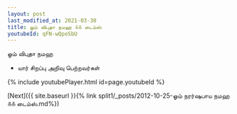 ```yaml
---
layout: post
last_modified_at: 2021-03-30
title: ஓம் விபுதா நமஹ ௧௧ டைம்ஸ்
youtubeId: qFN-wQpoSbU
---
```

 
 
 ஓம் விபுதா நமஹ  
 
 -  யார் சிறப்பு அறிவு பெற்றவர்கள் 
 
  
 
  
 
 
 
 
 
 


{% include youtubePlayer.html id=page.youtubeId %}
 
[Next]({{ site.baseurl }}{% link  split1/_posts/2012-10-25-ஓம் நரர்ஷபாய நமஹ ௧௧ டைம்ஸ்.md%})
 
